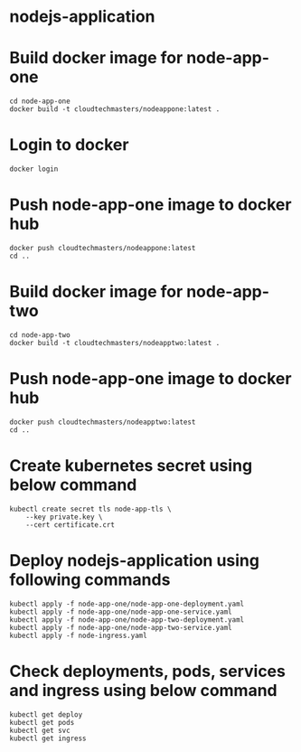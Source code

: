 # nodejs-application

# Build docker image for node-app-one
    cd node-app-one
    docker build -t cloudtechmasters/nodeappone:latest .
# Login to docker
    docker login
# Push node-app-one image to docker hub
    docker push cloudtechmasters/nodeappone:latest
    cd ..
# Build docker image for node-app-two
    cd node-app-two
    docker build -t cloudtechmasters/nodeapptwo:latest .
# Push node-app-one image to docker hub
    docker push cloudtechmasters/nodeapptwo:latest
    cd ..
# Create kubernetes secret using below command
    kubectl create secret tls node-app-tls \
        --key private.key \
        --cert certificate.crt
# Deploy nodejs-application using following commands
    kubectl apply -f node-app-one/node-app-one-deployment.yaml
    kubectl apply -f node-app-one/node-app-one-service.yaml
    kubectl apply -f node-app-one/node-app-two-deployment.yaml
    kubectl apply -f node-app-one/node-app-two-service.yaml
    kubectl apply -f node-ingress.yaml
# Check deployments, pods, services and ingress using below command
    kubectl get deploy
    kubectl get pods
    kubectl get svc
    kubectl get ingress
